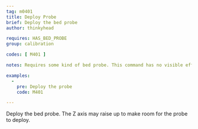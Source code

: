```yaml
---
tag: m0401
title: Deploy Probe
brief: Deploy the bed probe
author: thinkyhead

requires: HAS_BED_PROBE
group: calibration

codes: [ M401 ]

notes: Requires some kind of bed probe. This command has no visible effect for probes that don't move. They are just activated.

examples:
  -
    pre: Deploy the probe
    code: M401

---
```


Deploy the bed probe. The Z axis may raise up to make room for the probe to deploy.
